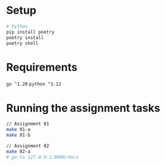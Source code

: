 # Setup
```bash
# Python
pip install poetry
poetry install
poetry shell
```

# Requirements
`go ^1.20`
`python ^3.12`

# Running the assignment tasks


```bash
// Assignment 01
make 01-a
make 01-b
```

```bash
// Assignment 02
make 02-a
# go to 127.0.0.1:8000/docs
```